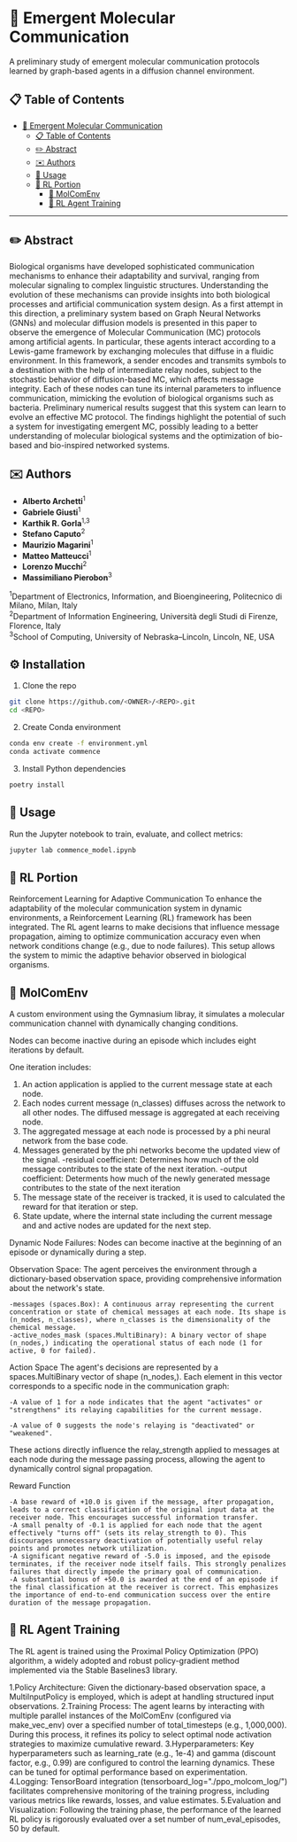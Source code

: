 # 🦠 Emergent Molecular Communication

A preliminary study of emergent molecular communication protocols learned by graph-based agents in a diffusion channel environment.

## 📋 Table of Contents

- [🦠 Emergent Molecular Communication](#-emergent-molecular-communication)
  - [📋 Table of Contents](#-table-of-contents)
  - [✏️ Abstract](#️-abstract)
  - [✉️ Authors](#️-authors)
  - [🚀 Usage](#-usage)
  - [🧠 RL Portion](#-rl-portion)
    - [🧪 MolComEnv](#-MolComEnv)
    - [🤖 RL Agent Training](#-rl-agent-training)
---

## ✏️ Abstract

Biological organisms have developed sophisticated communication mechanisms to enhance their adaptability and survival, ranging from molecular signaling to complex linguistic structures. Understanding the evolution of these mechanisms can provide insights into both biological processes and artificial communication system design. As a first attempt in this direction, a preliminary system based on Graph Neural Networks (GNNs) and molecular diffusion models is presented in this paper to observe the emergence of Molecular Communication (MC) protocols among artificial agents. In particular, these agents interact according to a Lewis-game framework by exchanging molecules that diffuse in a fluidic environment. In this framework, a sender encodes and transmits symbols to a destination with the help of intermediate relay nodes, subject to the stochastic behavior of diffusion-based MC, which affects message integrity. Each of these nodes can tune its internal parameters to influence communication, mimicking the evolution of biological organisms such as bacteria. Preliminary numerical results suggest that this system can learn to evolve an effective MC protocol. The findings highlight the potential of such a system for investigating emergent MC, possibly leading to a better understanding of molecular biological systems and the optimization of bio-based and bio-inspired networked systems.

## ✉️ Authors

- **Alberto Archetti**<sup>1</sup>  
- **Gabriele Giusti**<sup>1</sup>  
- **Karthik R. Gorla**<sup>1,3</sup>  
- **Stefano Caputo**<sup>2</sup>  
- **Maurizio Magarini**<sup>1</sup>  
- **Matteo Matteucci**<sup>1</sup>  
- **Lorenzo Mucchi**<sup>2</sup>  
- **Massimiliano Pierobon**<sup>3</sup>  

<sup>1</sup>Department of Electronics, Information, and Bioengineering, Politecnico di Milano, Milan, Italy  
<sup>2</sup>Department of Information Engineering, Università degli Studi di Firenze, Florence, Italy  
<sup>3</sup>School of Computing, University of Nebraska–Lincoln, Lincoln, NE, USA


## ⚙️ Installation
1. Clone the repo
```bash
git clone https://github.com/<OWNER>/<REPO>.git
cd <REPO>
```
2. Create Conda environment
```bash
conda env create -f environment.yml
conda activate commence
```
3. Install Python dependencies
```bash
poetry install
```

## 🚀 Usage
Run the Jupyter notebook to train, evaluate, and collect metrics:
```bash
jupyter lab commence_model.ipynb
```

## 🧠 RL Portion
Reinforcement Learning for Adaptive Communication
To enhance the adaptability of the molecular communication system in dynamic environments, a Reinforcement Learning (RL) framework has been integrated. The RL agent learns to make decisions that influence message propagation, aiming to optimize communication accuracy even when network conditions change (e.g., due to node failures). This setup allows the system to mimic the adaptive behavior observed in biological organisms.

## 🧪 MolComEnv
A custom environment using the Gymnasium libray, it simulates a molecular communication channel with dynamically changing conditions.

Nodes can become inactive during an episode which includes eight iterations by default. 

One iteration includes: 
1. An action application is applied to the current message state at each node.
2. Each nodes current message (n_classes) diffuses across the network to all other nodes. The diffused message is aggregated at each receiving node.
3. The aggregated message at each node is processed by a phi neural network from the base code. 
4. Messages generated by the phi networks become the updated view of the signal.
    -residual coefficient: Determines how much of the old message contributes to the state of the next iteration.
    -output coefficient: Determents how much of the newly generated message contributes to the state of the next iteration
5. The message state of the receiver is tracked, it is used to calculated the reward for that iteration or step.
6. State update, where the internal state including the current message and and active nodes are updated for the next step.

Dynamic Node Failures:  Nodes can become inactive at the beginning of an episode or dynamically during a step.

Observation Space: The agent perceives the environment through a dictionary-based observation space, providing comprehensive information about the network's state.
    
    -messages (spaces.Box): A continuous array representing the current concentration or state of chemical messages at each node. Its shape is (n_nodes, n_classes), where n_classes is the dimensionality of the chemical message.
    -active_nodes_mask (spaces.MultiBinary): A binary vector of shape (n_nodes,) indicating the operational status of each node (1 for active, 0 for failed).


Action Space
The agent's decisions are represented by a spaces.MultiBinary vector of shape (n_nodes,). Each element in this vector corresponds to a specific node in the communication graph:

    -A value of 1 for a node indicates that the agent "activates" or "strengthens" its relaying capabilities for the current message.

    -A value of 0 suggests the node's relaying is "deactivated" or "weakened".

These actions directly influence the relay_strength applied to messages at each node during the message passing process, allowing the agent to dynamically control signal propagation.

Reward Function
    
    -A base reward of +10.0 is given if the message, after propagation, leads to a correct classification of the original input data at the receiver node. This encourages successful information transfer. 
    -A small penalty of -0.1 is applied for each node that the agent effectively "turns off" (sets its relay_strength to 0). This discourages unnecessary deactivation of potentially useful relay points and promotes network utilization. 
    -A significant negative reward of -5.0 is imposed, and the episode terminates, if the receiver node itself fails. This strongly penalizes failures that directly impede the primary goal of communication. 
    -A substantial bonus of +50.0 is awarded at the end of an episode if the final classification at the receiver is correct. This emphasizes the importance of end-to-end communication success over the entire duration of the message propagation.


## 🤖 RL Agent Training
The RL agent is trained using the Proximal Policy Optimization (PPO) algorithm, a widely adopted and robust policy-gradient method implemented via the Stable Baselines3 library.

1.Policy Architecture: Given the dictionary-based observation space, a MultiInputPolicy is employed, which is adept at handling structured input observations.
2.Training Process: The agent learns by interacting with multiple parallel instances of the MolComEnv (configured via make_vec_env) over a specified number of total_timesteps (e.g., 1,000,000). During this process, it refines its policy to select optimal node activation strategies to maximize cumulative reward.
3.Hyperparameters: Key hyperparameters such as learning_rate (e.g., 1e-4) and gamma (discount factor, e.g., 0.99) are configured to control the learning dynamics. These can be tuned for optimal performance based on experimentation.
4.Logging: TensorBoard integration (tensorboard_log="./ppo_molcom_log/") facilitates comprehensive monitoring of the training progress, including various metrics like rewards, losses, and value estimates.
5.Evaluation and Visualization: Following the training phase, the performance of the learned RL policy is rigorously evaluated over a set number of num_eval_episodes, 50 by default. 